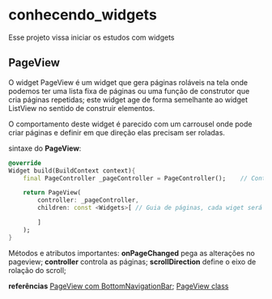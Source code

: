 # conhecendo_widgets

Esse projeto vissa iniciar os estudos com widgets

## PageView
O widget PageView é um widget que gera páginas roláveis ​​na tela onde podemos ter uma lista fixa de páginas ou uma função de construtor que cria páginas repetidas; este widget age de forma semelhante ao widget ListView no sentido de construir elementos.

O comportamento deste widget é parecido com um carrousel onde pode criar páginas e definir em que direção elas precisam ser roladas.

sintaxe do **PageView**:
```dart
@override
Widget build(BuildContext context){
    final PageController _pageController = PageController();    // Controla a pagina

    return PageView(
        controller: _pageController,
        children: const <Widgets>[ // Guia de páginas, cada wiget será uma page

        ]
    );
}
```
Métodos e atributos importantes:
**onPageChanged** pega as alterações no pageview;
**controller**    controla as páginas;
**scrollDirection** define o eixo de rolação do scroll;

**referências**
[PageView com BottomNavigationBar](https://karthikponnam.medium.com/flutter-pageview-withbottomnavigationbar-fb4c87580f6a);
[PageView class](https://api.flutter.dev/flutter/widgets/PageView-class.html)